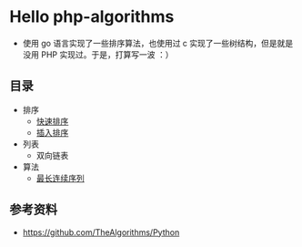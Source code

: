 # Hello php-algorithms
* 使用 go 语言实现了一些排序算法，也使用过 c 实现了一些树结构，但是就是没用 PHP 实现过。于是，打算写一波 ：）

## 目录
* 排序
    * [快速排序](./src/sort/quikSort.php)
    * [插入排序](./src/sort/insertSort.php)
* 列表
    * 双向链表
* 算法
    * [最长连续序列](./src/algorism/longest-consecutive-sequence/index.php)
    
## 参考资料
* https://github.com/TheAlgorithms/Python
